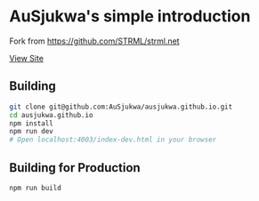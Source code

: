 AuSjukwa's simple introduction
=========

Fork from https://github.com/STRML/strml.net

[View Site](https://ausjukwa.github.io/)

Building
--------

```bash
git clone git@github.com:AuSjukwa/ausjukwa.github.io.git
cd ausjukwa.github.io
npm install
npm run dev
# Open localhost:4003/index-dev.html in your browser
```

Building for Production
--------

```bash
npm run build
```
